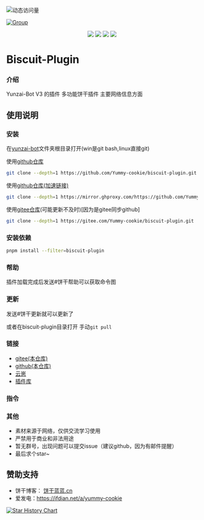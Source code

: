 ![动态访问量](https://count.kjchmc.cn/get/@biscuit-plugin?theme=rule34)<br>

[![Group](https://img.shields.io/badge/群号-691477645-red?style=flat-square&logo=GroupMe&logoColor=white)](https://qm.qq.com/q/lKetgTsYsS) 

<div align=center>
 <img src ="https://img.shields.io/github/stars/Yummy-cookie/biscuit-plugin?"/>
 <img src ="https://img.shields.io/github/issues/Yummy-cookie/biscuit-plugin?logo=github"/>
 <img src ="https://img.shields.io/github/license/Yummy-cookie/biscuit-plugin"/>
 <img src ="https://img.shields.io/github/languages/top/Yummy-cookie/biscuit-plugin?logo=github"/>
</div>

# Biscuit-Plugin

### 介绍
Yunzai-Bot V3 的插件
多功能饼干插件
主要网络信息方面

## 使用说明

### 安装

在[yunzai-bot](https://gitee.com/Le-niao/Yunzai-Bot)文件夹根目录打开(win是git bash,linux直接git)

使用[github仓库](https://github.com/Yummy-cookie/biscuit-plugin)
```bash
git clone --depth=1 https://github.com/Yummy-cookie/biscuit-plugin.git ./plugins/biscuit-plugin/
```

使用[github仓库(加速链接)](https://github.com/Yummy-cookie/biscuit-plugin)
```bash
git clone --depth=1 https://mirror.ghproxy.com/https://github.com/Yummy-cookie/biscuit-plugin.git ./plugins/biscuit-plugin/
```

使用[gitee仓库](https://gitee.com/Yummy-cookie/biscuit-plugin)(可能更新不及时)[因为是gitee同步github]
```bash
git clone --depth=1 https://gitee.com/Yummy-cookie/biscuit-plugin.git ./plugins/biscuit-plugin/
```

### 安装依赖

```bash
pnpm install --filter=biscuit-plugin
```

### 帮助

插件加载完成后发送#饼干帮助可以获取命令图

### 更新

发送#饼干更新就可以更新了

或者在biscuit-plugin目录打开
手动`git pull`

### 链接

- [gitee(本仓库)](https://gitee.com/Yummy-cookie/biscuit-plugin)
- [github(本仓库)](https://github.com/Yummy-cookie/biscuit-plugin)
- [云崽](https://github.com/Le-niao/Yunzai-Bot)
- [插件库](https://github.com/yhArcadia/Yunzai-Bot-plugins-index)

### 指令


### 其他

- 素材来源于网络，仅供交流学习使用
- 严禁用于商业和非法用途
- 暂无群号，出现问题可以提交issue（建议github，因为有邮件提醒）
- 最后求个star~


## 赞助支持

- 饼干博客： [饼干蓝蓝.cn](https://xn--fwt286fa722s.cn/)
- 爱发电：<https://ifdian.net/a/yummy-cookie>


 [![Star History Chart](https://api.star-history.com/svg?repos=biscuit-plugin&type=Date)](https://star-history.com/#biscuit-plugin&Date)
